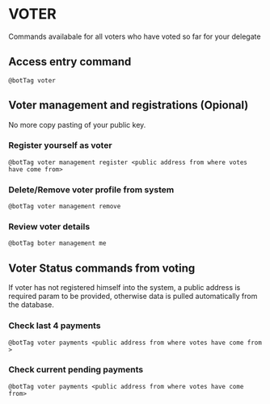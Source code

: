 # VOTER

Commands availabale for all voters who have voted so far for your delegate


## Access entry command

```text
@botTag voter
```

## Voter management and registrations (Opional)
No more copy pasting of your public key.

### Register yourself as voter
```text
@botTag voter management register <public address from where votes have come from>
```

### Delete/Remove voter profile from system
```text
@botTag voter management remove
```

### Review voter details
```text
@botTag boter management me
```

## Voter Status commands from voting
If voter has not registered himself into the system, a public address is required param 
to be provided, otherwise data is pulled automatically from the database. 

### Check last 4 payments
```text
@botTag voter payments <public address from where votes have come from >
```

### Check current pending payments
```text
@botTag voter payments <public address from where votes have come from>
```
